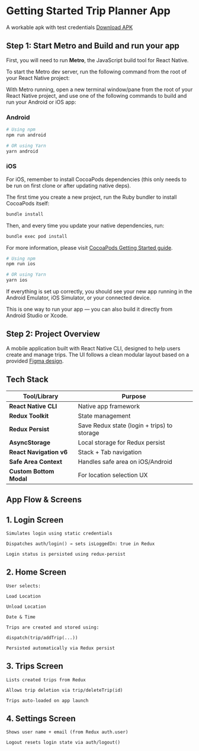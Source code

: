 # Getting Started Trip Planner App 

A workable apk with test credentials [Download APK](https://github.com/ibnulhayat/TripPlannerApp/app-release.apk) 


## Step 1: Start Metro and Build and run your app

First, you will need to run **Metro**, the JavaScript build tool for React Native.

To start the Metro dev server, run the following command from the root of your React Native project:

With Metro running, open a new terminal window/pane from the root of your React Native project, and use one of the following commands to build and run your Android or iOS app:

### Android

```sh
# Using npm
npm run android

# OR using Yarn
yarn android
```

### iOS

For iOS, remember to install CocoaPods dependencies (this only needs to be run on first clone or after updating native deps).

The first time you create a new project, run the Ruby bundler to install CocoaPods itself:

```sh
bundle install
```

Then, and every time you update your native dependencies, run:

```sh
bundle exec pod install
```

For more information, please visit [CocoaPods Getting Started guide](https://guides.cocoapods.org/using/getting-started.html).

```sh
# Using npm
npm run ios

# OR using Yarn
yarn ios
```

If everything is set up correctly, you should see your new app running in the Android Emulator, iOS Simulator, or your connected device.

This is one way to run your app — you can also build it directly from Android Studio or Xcode.

## Step 2: Project Overview
A mobile application built with React Native CLI, designed to help users create and manage trips. The UI follows a clean modular layout based on a provided [Figma design](https://www.figma.com/design/W4igb4ZIwHvpaTRYT8j2oj/Demo-Trip-Create?node-id=4-1139&t=aG5PTrja15uNS0Cd-0).

## Tech Stack

| Tool/Library            | Purpose                                     |
| ----------------------- | ------------------------------------------- |
| **React Native CLI**    | Native app framework                        |
| **Redux Toolkit**       | State management                            |
| **Redux Persist**       | Save Redux state (login + trips) to storage |
| **AsyncStorage**        | Local storage for Redux persist             |
| **React Navigation v6** | Stack + Tab navigation                      |
| **Safe Area Context**   | Handles safe area on iOS/Android            |
| **Custom Bottom Modal** | For location selection UX                   |

## App Flow & Screens

## 1. Login Screen
    Simulates login using static credentials

    Dispatches auth/login() → sets isLoggedIn: true in Redux

    Login status is persisted using redux-persist

## 2. Home Screen
    User selects:

    Load Location

    Unload Location

    Date & Time

    Trips are created and stored using:

    dispatch(trip/addTrip(...))

    Persisted automatically via Redux persist

## 3. Trips Screen
    Lists created trips from Redux

    Allows trip deletion via trip/deleteTrip(id)

    Trips auto-loaded on app launch

## 4. Settings Screen
    Shows user name + email (from Redux auth.user)

    Logout resets login state via auth/logout()